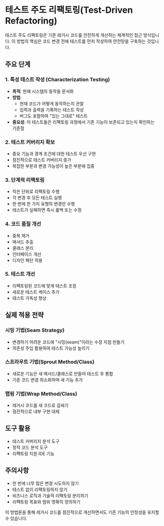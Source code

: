 # 테스트 주도 리팩토링(Test-Driven Refactoring)

테스트 주도 리팩토링은 기존 레거시 코드를 안전하게 개선하는 체계적인 접근 방식입니다. 이 방법의 핵심은 코드 변경 전에 테스트를 먼저 작성하여 안전망을 구축하는 것입니다.

## 주요 단계

### 1. 특성 테스트 작성 (Characterization Testing)
- **목적**: 현재 시스템의 동작을 문서화
- **방법**:
    - 현재 코드가 어떻게 동작하는지 관찰
    - 입력과 출력을 기록하는 테스트 작성
    - 버그도 포함하여 "있는 그대로" 테스트
- **중요성**: 이 테스트들은 리팩토링 과정에서 기존 기능이 보존되고 있는지 확인하는 기준점

### 2. 테스트 커버리지 확보
- 중요 기능과 경계 조건에 대한 테스트 우선 구현
- 점진적으로 테스트 커버리지 증가
- 복잡한 부분과 변경 가능성이 높은 부분에 집중

### 3. 단계적 리팩토링
- 작은 단위로 리팩토링 수행
- 각 변경 후 모든 테스트 실행
- 한 번에 한 가지 유형의 변경만 수행
- 테스트가 실패하면 즉시 롤백 또는 수정

### 4. 코드 품질 개선
- 중복 제거
- 메서드 추출
- 클래스 분리
- 인터페이스 개선
- 디자인 패턴 적용

### 5. 테스트 개선
- 리팩토링된 코드에 맞게 테스트 조정
- 새로운 테스트 케이스 추가
- 테스트 가독성 향상

## 실제 적용 전략

### 시밍 기법(Seam Strategy)
- 변경하기 어려운 코드에 "시밍(seam)"이라는 수정 지점 만들기
- 의존성 주입 활용하여 테스트 가능성 높이기

### 스프라우트 기법(Sprout Method/Class)
- 새로운 기능은 새 메서드/클래스로 만들어 테스트 후 통합
- 기존 코드 변경 최소화하며 새 기능 추가

### 랩핑 기법(Wrap Method/Class)
- 레거시 코드를 새 코드로 감싸기
- 점진적으로 내부 구현 대체

## 도구 활용

- 테스트 커버리지 분석 도구
- 정적 코드 분석 도구
- 리팩토링 지원 IDE 기능

## 주의사항

- 한 번에 너무 많은 변경 시도하지 않기
- 테스트 없이 리팩토링하지 않기
- 비즈니스 로직과 기술적 리팩토링 분리하기
- 리팩토링 목표와 범위 명확히 정의하기

이 방법론을 통해 레거시 코드를 점진적으로 개선하면서도 기존 기능의 안정성을 유지할 수 있습니다.
